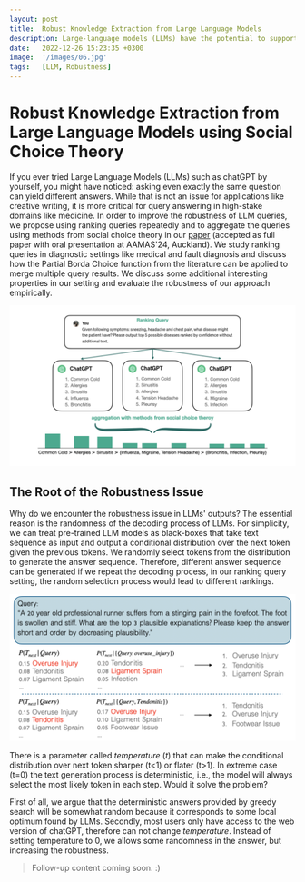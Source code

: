 ```yaml
---
layout: post
title:  Robust Knowledge Extraction from Large Language Models
description: Large-language models (LLMs) have the potential to support a wide range of applications. However, they are ill-suited for query answering in high-stake domains like medicine because they generate answers at random and their answers are typically not robust - even the same query can result in different answers when prompted multiple times.
date:   2022-12-26 15:23:35 +0300
image:  '/images/06.jpg'
tags:   [LLM, Robustness]
---
```

# Robust Knowledge Extraction from Large Language Models using Social Choice Theory

If you ever tried Large Language Models (LLMs) such as chatGPT by yourself, you might have noticed: asking even exactly the same question can yield different answers. While that is not an issue for applications like creative writing, it is more critical for query answering in high-stake domains like medicine. In order to improve the robustness of LLM queries, we propose using ranking queries repeatedly and to aggregate the queries using methods from social choice theory in our [paper](https://arxiv.org/abs/2312.14877) (accepted as full paper with oral presentation at AAMAS'24, Auckland). We study ranking queries in diagnostic settings like medical and fault diagnosis and discuss how the Partial Borda Choice function from the literature can be applied to merge multiple query results. We discuss some additional interesting properties in our setting and evaluate the robustness of our approach empirically.

![AAMAS_visual](/images/AAMAS_visual.png)

## The Root of the Robustness Issue

Why do we encounter the robustness issue in LLMs' outputs? The essential reason is the randomness of the decoding process of LLMs. For simplicity, we can treat pre-trained LLM models as black-boxes that take text sequence as input and output a conditional distribution over the next token given the previous tokens. We randomly select tokens from the distribution to generate the answer sequence. Therefore, different answer sequence can be generated if we repeat the decoding process, in our ranking query setting, the random selection process would lead to different rankings.

![robustness issue](/images/AAMAS_blog_decoding.png)

There is a parameter called *temperature* (*t*) that can make the conditional distribution over next token sharper (t<1) or flater (t>1). In extreme case (t=0) the text generation process is deterministic, i.e., the model will always select the most likely token in each step. Would it solve the problem? 

First of all, we argue that the deterministic answers provided by greedy search will be somewhat random because it corresponds to some local optimum found by LLMs. Secondly, most users only have access to the web version of chatGPT, therefore can not change *temperature*. Instead of setting temperature to 0, we allows some randomness in the answer, but increasing the robustness.

> Follow-up content coming soon. :)
